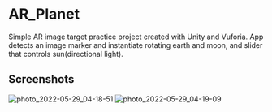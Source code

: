 # AR_Planet

Simple AR image target practice project created with Unity and Vuforia.
App detects an image marker and instantiate rotating earth and moon, and slider that controls sun(directional light).

## Screenshots

![photo_2022-05-29_04-18-51](https://user-images.githubusercontent.com/18578253/170848017-34d9b09c-6fdc-4186-a006-7f74d572c706.jpg)
![photo_2022-05-29_04-19-09](https://user-images.githubusercontent.com/18578253/170848018-8dcd9ede-fed2-4bc7-b88e-f2a13c25d54a.jpg)
